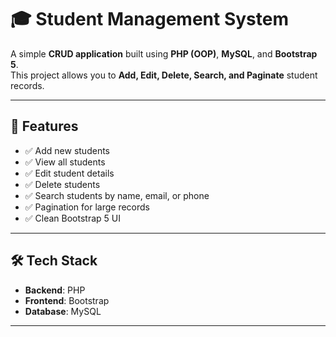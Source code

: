 # 🎓 Student Management System

A simple **CRUD application** built using **PHP (OOP)**, **MySQL**, and **Bootstrap 5**.  
This project allows you to **Add, Edit, Delete, Search, and Paginate** student records.

---

## 🚀 Features
- ✅ Add new students
- ✅ View all students
- ✅ Edit student details
- ✅ Delete students
- ✅ Search students by name, email, or phone
- ✅ Pagination for large records
- ✅ Clean Bootstrap 5 UI

---
## 🛠 Tech Stack

- **Backend**: PHP
- **Frontend**: Bootstrap
- **Database**: MySQL

---
